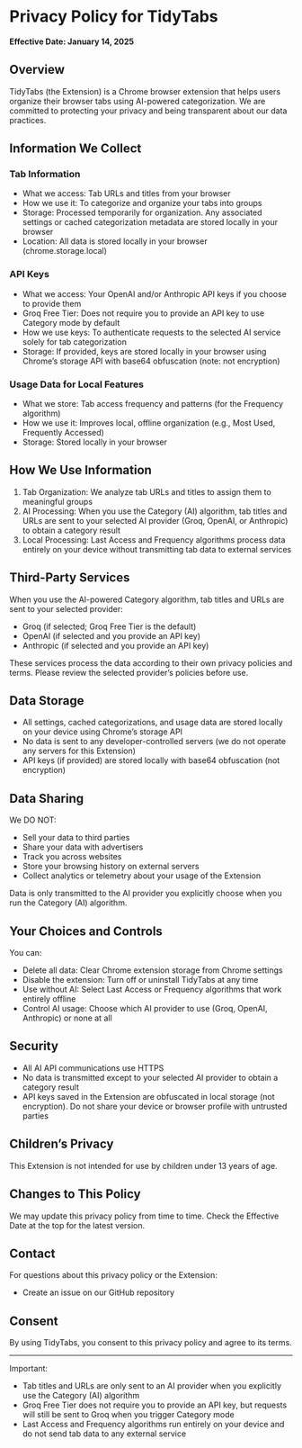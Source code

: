 # Privacy Policy for TidyTabs

**Effective Date: January 14, 2025**

## Overview

TidyTabs (the Extension) is a Chrome browser extension that helps users organize their browser tabs using AI-powered categorization. We are committed to protecting your privacy and being transparent about our data practices.

## Information We Collect

### Tab Information

- What we access: Tab URLs and titles from your browser
- How we use it: To categorize and organize your tabs into groups
- Storage: Processed temporarily for organization. Any associated settings or cached categorization metadata are stored locally in your browser
- Location: All data is stored locally in your browser (chrome.storage.local)

### API Keys

- What we access: Your OpenAI and/or Anthropic API keys if you choose to provide them
- Groq Free Tier: Does not require you to provide an API key to use Category mode by default
- How we use keys: To authenticate requests to the selected AI service solely for tab categorization
- Storage: If provided, keys are stored locally in your browser using Chrome’s storage API with base64 obfuscation (note: not encryption)

### Usage Data for Local Features

- What we store: Tab access frequency and patterns (for the Frequency algorithm)
- How we use it: Improves local, offline organization (e.g., Most Used, Frequently Accessed)
- Storage: Stored locally in your browser

## How We Use Information

1. Tab Organization: We analyze tab URLs and titles to assign them to meaningful groups
2. AI Processing: When you use the Category (AI) algorithm, tab titles and URLs are sent to your selected AI provider (Groq, OpenAI, or Anthropic) to obtain a category result
3. Local Processing: Last Access and Frequency algorithms process data entirely on your device without transmitting tab data to external services

## Third-Party Services

When you use the AI-powered Category algorithm, tab titles and URLs are sent to your selected provider:

- Groq (if selected; Groq Free Tier is the default)
- OpenAI (if selected and you provide an API key)
- Anthropic (if selected and you provide an API key)

These services process the data according to their own privacy policies and terms. Please review the selected provider’s policies before use.

## Data Storage

- All settings, cached categorizations, and usage data are stored locally on your device using Chrome’s storage API
- No data is sent to any developer-controlled servers (we do not operate any servers for this Extension)
- API keys (if provided) are stored locally with base64 obfuscation (not encryption)

## Data Sharing

We DO NOT:

- Sell your data to third parties
- Share your data with advertisers
- Track you across websites
- Store your browsing history on external servers
- Collect analytics or telemetry about your usage of the Extension

Data is only transmitted to the AI provider you explicitly choose when you run the Category (AI) algorithm.

## Your Choices and Controls

You can:

- Delete all data: Clear Chrome extension storage from Chrome settings
- Disable the extension: Turn off or uninstall TidyTabs at any time
- Use without AI: Select Last Access or Frequency algorithms that work entirely offline
- Control AI usage: Choose which AI provider to use (Groq, OpenAI, Anthropic) or none at all

## Security

- All AI API communications use HTTPS
- No data is transmitted except to your selected AI provider to obtain a category result
- API keys saved in the Extension are obfuscated in local storage (not encryption). Do not share your device or browser profile with untrusted parties

## Children’s Privacy

This Extension is not intended for use by children under 13 years of age.

## Changes to This Policy

We may update this privacy policy from time to time. Check the Effective Date at the top for the latest version.

## Contact

For questions about this privacy policy or the Extension:

- Create an issue on our GitHub repository

## Consent

By using TidyTabs, you consent to this privacy policy and agree to its terms.

---

Important:

- Tab titles and URLs are only sent to an AI provider when you explicitly use the Category (AI) algorithm
- Groq Free Tier does not require you to provide an API key, but requests will still be sent to Groq when you trigger Category mode
- Last Access and Frequency algorithms run entirely on your device and do not send tab data to any external service
